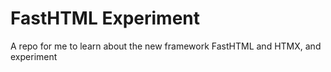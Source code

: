 # FastHTML Experiment

A repo for me to learn about the new framework FastHTML and HTMX, and experiment